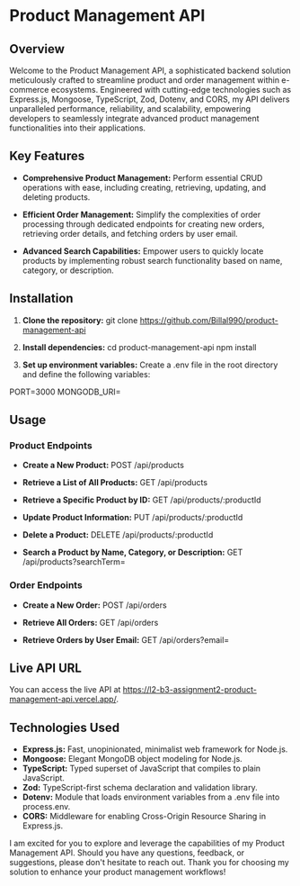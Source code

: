 # Product Management API

## Overview

Welcome to the Product Management API, a sophisticated backend solution meticulously crafted to streamline product and order management within e-commerce ecosystems. Engineered with cutting-edge technologies such as Express.js, Mongoose, TypeScript, Zod, Dotenv, and CORS, my API delivers unparalleled performance, reliability, and scalability, empowering developers to seamlessly integrate advanced product management functionalities into their applications.

## Key Features

- **Comprehensive Product Management:** Perform essential CRUD operations with ease, including creating, retrieving, updating, and deleting products.

- **Efficient Order Management:** Simplify the complexities of order processing through dedicated endpoints for creating new orders, retrieving order details, and fetching orders by user email.

- **Advanced Search Capabilities:** Empower users to quickly locate products by implementing robust search functionality based on name, category, or description.

## Installation

1. **Clone the repository:**
   git clone https://github.com/Billal990/product-management-api

2. **Install dependencies:**
   cd product-management-api
   npm install

3. **Set up environment variables:**
   Create a .env file in the root directory and define the following variables:

PORT=3000
MONGODB_URI=<Your MongoDB connection URI>

## Usage

### Product Endpoints

- **Create a New Product:** POST /api/products

- **Retrieve a List of All Products:** GET /api/products

- **Retrieve a Specific Product by ID:** GET /api/products/:productId

- **Update Product Information:** PUT /api/products/:productId

- **Delete a Product:** DELETE /api/products/:productId

- **Search a Product by Name, Category, or Description:** GET /api/products?searchTerm=<searchTerm>

### Order Endpoints

- **Create a New Order:** POST /api/orders

- **Retrieve All Orders:** GET /api/orders

- **Retrieve Orders by User Email:** GET /api/orders?email=<userEmail>

## Live API URL
You can access the live API at https://l2-b3-assignment2-product-management-api.vercel.app/.

## Technologies Used

- **Express.js:** Fast, unopinionated, minimalist web framework for Node.js.
- **Mongoose:** Elegant MongoDB object modeling for Node.js.
- **TypeScript:** Typed superset of JavaScript that compiles to plain JavaScript.
- **Zod:** TypeScript-first schema declaration and validation library.
- **Dotenv:** Module that loads environment variables from a .env file into process.env.
- **CORS:** Middleware for enabling Cross-Origin Resource Sharing in Express.js.

I am excited for you to explore and leverage the capabilities of my Product Management API. Should you have any questions, feedback, or suggestions, please don't hesitate to reach out. Thank you for choosing my solution to enhance your product management workflows!
